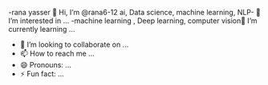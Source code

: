 -rana yasser 👋 Hi, I’m @rana6-12
ai, Data science, machine learning, NLP- 👀 I’m interested in ...
-machine learning , Deep learning, computer vision🌱 I’m currently learning ...
- 💞️ I’m looking to collaborate on ...
- 📫 How to reach me ...
- 😄 Pronouns: ...
- ⚡ Fun fact: ...

<!---
rana6-12/rana6-12 is a ✨ special ✨ repository because its `README.md` (this file) appears on your GitHub profile.
You can click the Preview link to take a look at your changes.
--->
